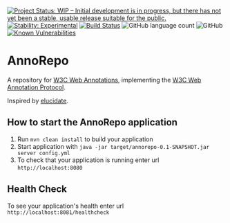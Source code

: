 [![Project Status: WIP – Initial development is in progress, but there has not yet been a stable, usable release suitable for the public.](https://www.repostatus.org/badges/latest/wip.svg)](https://www.repostatus.org/#wip)
[![Stability: Experimental](https://masterminds.github.io/stability/experimental.svg)](https://masterminds.github.io/stability/experimental.html)
[![Build Status](https://github.com/HuygensING/hyper-collate/workflows/tests/badge.svg)](https://github.com/brambg/annorepo/actions)
![GitHub language count](https://img.shields.io/github/languages/count/brambg/annorepo)
![GitHub](https://img.shields.io/github/license/brambg/annorepo)
[![Known Vulnerabilities](https://snyk.io/test/github/brambg/annorepo/badge.svg)](https://snyk.io/test/github/brambg/annorepo)

[//]: # (![Swagger Validator]&#40;https://img.shields.io/swagger/valid/3.0?specUrl=https%3A%2F%2Fraw.githubusercontent.com%2Fbrambg%2Fannorepo%2Fmain%2Fdocs%2Fswagger.json&#41;)

[//]: # (![GitHub tag &#40;latest by date&#41;]&#40;https://img.shields.io/github/v/tag/brambg/annorepo&#41;)

# AnnoRepo

A repository for [W3C Web Annotations](https://www.w3.org/TR/annotation-model/), implementing
the [W3C Web Annotation Protocol](https://www.w3.org/TR/annotation-protocol/).

Inspired by [elucidate](https://github.com/dlcs/elucidate-server).

How to start the AnnoRepo application
---

1. Run `mvn clean install` to build your application
1. Start application with `java -jar target/annorepo-0.1-SNAPSHOT.jar server config.yml`
1. To check that your application is running enter url `http://localhost:8080`

Health Check
---

To see your application's health enter url `http://localhost:8081/healthcheck`
